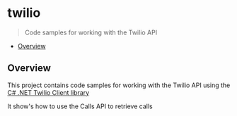 # twilio

> Code samples for working with the Twilio API

* [Overview](#overview)

<a name="overview"></a>
## Overview

This project contains code samples for working with the Twilio API using the [C# .NET Twilio Client library](https://github.com/twilio/twilio-csharp)

It show's how to use the Calls API to retrieve calls